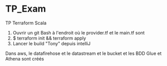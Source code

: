 # TP_Exam
TP Terraform Scala
1) Ouvrir un git Bash à l'endroit où le provider.tf et le main.tf sont
2) $ terraform init && terraform apply
3) Lancer le build "Tony" depuis intelliJ

Dans aws, le datafirehose et le datastream et le bucket et les BDD Glue et Athena sont créés
